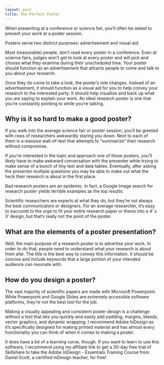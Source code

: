 ```yaml
---
layout: post
title: The Perfect Poster
---
```


When presenting at a conference or science fair, you’ll often be asked to present your work at a poster session.

Posters serve two distinct purposes: advertisement and visual aid.

Most (reasonable) people, don’t read every poster in a conference. Even at science fairs, judges won’t get to look at every poster and will pick and choose what they examine during their unscheduled time. Your poster should function as an advertisement that attracts people to come and talk to you about your research.

Once they do come to take a look, the poster’s role changes. Instead of an advertisement, it should function as a visual aid for you to help convey your research to the interested party. It should help visualize and back up what you are saying to explain your work. An ideal research poster is one that you’re constantly pointing to while you’re talking.

## Why is it so hard to make a good poster?
If you walk into the average science fair or poster session, you’ll be greeted with rows of researchers awkwardly staring you down. Next to each of them is a massive wall-of-text that attempts to “summarize” their research without compromise.

If you’re interested in the topic and approach one of these posters, you’ll likely have to make awkward conversation with the presenter while trying to make sense of a bunch of tiny text and data tables. Eventually, after asking the presenter multiple questions you may be able to make out what the heck their research is about in the first place.

Bad research posters are an epidemic. In fact, a Google Image search for research poster yields terrible examples as the top results:

Scientific researchers are experts at what they do, but they’re not always the best communicators or designers. For an average researcher, it’s easy to succumb to the urge to fit your entire research paper or thesis into a 4’ x 3’ design, but that’s really not the point of the poster.

## What are the elements of a poster presentation?
Well, the main purpose of a research poster is to advertise your work. In order to do that, people need to understand what your research is about from afar. The title is the best way to convey this information. It should be concise and include keywords that a large portion of your intended audience can resonate with.

## How do you design a poster?
The vast majority of scientific papers are made with Microsoft Powerpoint. While Powerpoint and Google Slides are extremely accessible software platforms, they’re not the best tool for the job.

Making a visually appealing and consistent poster design is a challenge without a tool that lets you quickly and easily add padding, margins, bleeds, vector graphics, and dynamic wrapping. I recommend Adobe InDesign as it’s specifically designed for making printed material and has almost every functionality you can think of when it comes to making a poster.

It does have a bit of a learning curve, though. If you want to learn to use this software, I recommend using my affiliate link to get a 30-day free trial of Skillshare to take the Adobe InDesign - Essentials Training Course from Daniel Scott, a certified InDesign teacher, for free!

